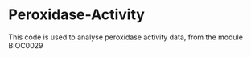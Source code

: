 # Peroxidase-Activity
This code is used to analyse peroxidase activity data, from the module BIOC0029
